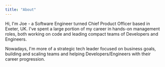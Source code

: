 ```yaml
---
title: "About"
---
```


Hi, I'm Joe - a Software Engineer turned Chief Product Officer based in Exeter, UK. I've spent a large portion of my career in hands-on management roles, both working on code and leading compact teams of Developers and Engineers.

Nowadays, I'm more of a strategic tech leader focused on business goals, building and scaling teams and helping Developers/Engineers with their career progression.
